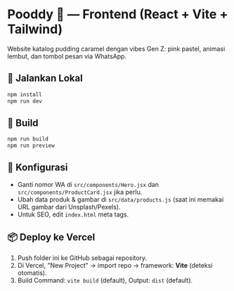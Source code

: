 # Pooddy 💖 — Frontend (React + Vite + Tailwind)

Website katalog pudding caramel dengan vibes Gen Z: pink pastel, animasi lembut, dan tombol pesan via WhatsApp.

## 🚀 Jalankan Lokal
```bash
npm install
npm run dev
```

## 🧪 Build
```bash
npm run build
npm run preview
```

## 🔧 Konfigurasi
- Ganti nomor WA di `src/components/Hero.jsx` dan `src/components/ProductCard.jsx` jika perlu.
- Ubah data produk & gambar di `src/data/products.js` (saat ini memakai URL gambar dari Unsplash/Pexels).
- Untuk SEO, edit `index.html` meta tags.

## 📦 Deploy ke Vercel
1. Push folder ini ke GitHub sebagai repository.
2. Di Vercel, "New Project" → import repo → framework: **Vite** (deteksi otomatis).
3. Build Command: `vite build` (default), Output: `dist` (default).
